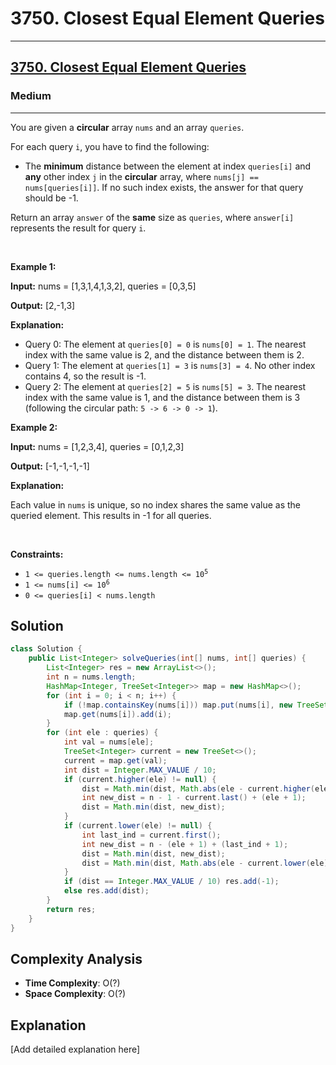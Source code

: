 # 3750. Closest Equal Element Queries


---

<h2><a href="https://leetcode.com/problems/closest-equal-element-queries">3750. Closest Equal Element Queries</a></h2><h3>Medium</h3><hr><p>You are given a <strong>circular</strong> array <code>nums</code> and an array <code>queries</code>.</p>

<p>For each query <code>i</code>, you have to find the following:</p>

<ul>
	<li>The <strong>minimum</strong> distance between the element at index <code>queries[i]</code> and <strong>any</strong> other index <code>j</code> in the <strong>circular</strong> array, where <code>nums[j] == nums[queries[i]]</code>. If no such index exists, the answer for that query should be -1.</li>
</ul>

<p>Return an array <code>answer</code> of the <strong>same</strong> size as <code>queries</code>, where <code>answer[i]</code> represents the result for query <code>i</code>.</p>

<p>&nbsp;</p>
<p><strong class="example">Example 1:</strong></p>

<div class="example-block">
<p><strong>Input:</strong> <span class="example-io">nums = [1,3,1,4,1,3,2], queries = [0,3,5]</span></p>

<p><strong>Output:</strong> <span class="example-io">[2,-1,3]</span></p>

<p><strong>Explanation:</strong></p>

<ul>
	<li>Query 0: The element at <code>queries[0] = 0</code> is <code>nums[0] = 1</code>. The nearest index with the same value is 2, and the distance between them is 2.</li>
	<li>Query 1: The element at <code>queries[1] = 3</code> is <code>nums[3] = 4</code>. No other index contains 4, so the result is -1.</li>
	<li>Query 2: The element at <code>queries[2] = 5</code> is <code>nums[5] = 3</code>. The nearest index with the same value is 1, and the distance between them is 3 (following the circular path: <code>5 -&gt; 6 -&gt; 0 -&gt; 1</code>).</li>
</ul>
</div>

<p><strong class="example">Example 2:</strong></p>

<div class="example-block">
<p><strong>Input:</strong> <span class="example-io">nums = [1,2,3,4], queries = [0,1,2,3]</span></p>

<p><strong>Output:</strong> <span class="example-io">[-1,-1,-1,-1]</span></p>

<p><strong>Explanation:</strong></p>

<p>Each value in <code>nums</code> is unique, so no index shares the same value as the queried element. This results in -1 for all queries.</p>
</div>

<p>&nbsp;</p>
<p><strong>Constraints:</strong></p>

<ul>
	<li><code>1 &lt;= queries.length &lt;= nums.length &lt;= 10<sup>5</sup></code></li>
	<li><code>1 &lt;= nums[i] &lt;= 10<sup>6</sup></code></li>
	<li><code>0 &lt;= queries[i] &lt; nums.length</code></li>
</ul>


## Solution

```java
class Solution {
    public List<Integer> solveQueries(int[] nums, int[] queries) {
        List<Integer> res = new ArrayList<>();
        int n = nums.length;
        HashMap<Integer, TreeSet<Integer>> map = new HashMap<>();
        for (int i = 0; i < n; i++) {
            if (!map.containsKey(nums[i])) map.put(nums[i], new TreeSet<>());
            map.get(nums[i]).add(i);
        }
        for (int ele : queries) {
            int val = nums[ele];
            TreeSet<Integer> current = new TreeSet<>();
            current = map.get(val);
            int dist = Integer.MAX_VALUE / 10;
            if (current.higher(ele) != null) {
                dist = Math.min(dist, Math.abs(ele - current.higher(ele)));
                int new_dist = n - 1 - current.last() + (ele + 1);
                dist = Math.min(dist, new_dist);
            }
            if (current.lower(ele) != null) {
                int last_ind = current.first();
                int new_dist = n - (ele + 1) + (last_ind + 1);
                dist = Math.min(dist, new_dist);
                dist = Math.min(dist, Math.abs(ele - current.lower(ele)));
            }
            if (dist == Integer.MAX_VALUE / 10) res.add(-1);
            else res.add(dist);
        }
        return res;
    }
}
```

## Complexity Analysis

- **Time Complexity**: O(?)
- **Space Complexity**: O(?)

## Explanation

[Add detailed explanation here]


